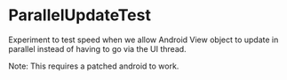 # ParallelUpdateTest

Experiment to test speed when we allow Android View object to update in parallel instead of having to go via the UI thread.

Note: This requires a patched android to work.

